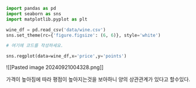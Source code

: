 ```python
import pandas as pd
import seaborn as sns
import matplotlib.pyplot as plt

wine_df = pd.read_csv('data/wine.csv')
sns.set_theme(rc={'figure.figsize': (6, 6)}, style='white')

# 여기에 코드를 작성하세요.

sns.regplot(data=wine_df,x='price',y='points')
```
![[Pasted image 20240921004328.png]]


가격이 높아짐에 따라 평점이 높아지는것을 보아하니 양의 상관관계가 있다고 할수있다.